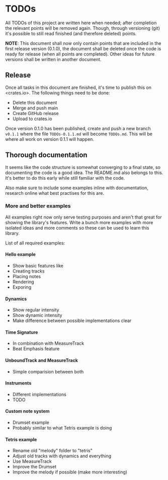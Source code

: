 # TODOs

All TODOs of this project are written here when needed; after completion the
relevant points will be removed again. Though, through versioning (git) it's
possible to still read finished (and therefore deleted) points.

**NOTE**: This document shall now only contain points that are included in the
first release version (0.1.0), the document shall be deleted once the code is
ready for release (when all points are completed). Other ideas for future
versions shall be written in another document.

## Release

Once all tasks in this document are finished, it's time to publish this on
<crates.io>. The following things need to be done:

- Delete this document
- Merge and push main
- Create GitHub release
- Upload to crates.io

Once version 0.1.0 has been published, create and push a new branch `v0.1.1`
where the file `TODOs-0.1.1.md` will become `TODOs.md`. This will be where
all work on version 0.1.1 will happen.

## Thorough documentation

It seems like the code structure is somewhat converging to a final state, so
documenting the code is a good idea. The README.md also belongs to this. It's
better to do this early while still familiar with the code.

Also make sure to include some examples inline with documentation, research
online what best practises for this are.

### More and better examples

All examples right now only serve testing purposes and aren't that great for
showing the library's features. Write a bunch more examples with more isolated
ideas and more comments so these can be used to learn this library.

List of all required examples:

#### Hello example

- Show basic features like
- Creating tracks
- Placing notes
- Rendering
- Exporing

#### Dynamics

- Show regular intensity
- Show dynamic intensity
- Make difference between possible implementations clear

#### Time Signature

- In combination with MeasureTrack
- Beat Emphasis feature

#### UnboundTrack and MeasureTrack

- Simple comparision between both

#### Instruments

- Different implementations
- TODO

#### Custom note system

- Drumset example
- Probably similar to what Tetris example is doing

#### Tetris example

- Rename old "melody" folder to "tetris"
- Adjust old tracks with dynamics and everything
- Use MeasureTrack
- Improve the Drumset
- Improve the melody if possible (make more interesting)
